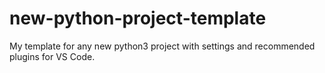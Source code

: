 # new-python-project-template
My template for any new python3 project with settings and recommended plugins for VS Code.
